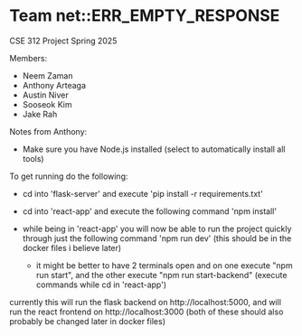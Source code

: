 # Team net::ERR_EMPTY_RESPONSE
CSE 312 Project Spring 2025

Members:
- Neem Zaman
- Anthony Arteaga
- Austin Niver
- Sooseok Kim
- Jake Rah

Notes from Anthony:

- Make sure you have Node.js installed (select to automatically install all tools)

To get running do the following:

- cd into 'flask-server' and execute 'pip install -r requirements.txt'

- cd into 'react-app' and execute the following command 'npm install'

- while being in 'react-app' you will now be able to run the project quickly through just the following command 'npm run dev' (this should be in the docker files i believe later)
    - it might be better to have 2 terminals open and on one execute "npm run start", and the other execute "npm run start-backend" (execute commands while cd in 'react-app')

currently this will run the flask backend on http://localhost:5000, and will run the react frontend on http://localhost:3000 (both of these should also probably be changed later in docker files)



